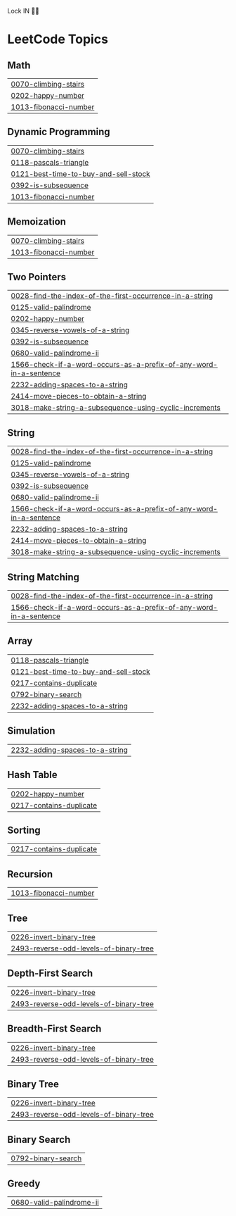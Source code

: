Lock IN 🚀🤓
<!---LeetCode Topics Start-->
# LeetCode Topics
## Math
|  |
| ------- |
| [0070-climbing-stairs](https://github.com/JavierCunat/LeetCode/tree/master/0070-climbing-stairs) |
| [0202-happy-number](https://github.com/JavierCunat/LeetCode/tree/master/0202-happy-number) |
| [1013-fibonacci-number](https://github.com/JavierCunat/LeetCode/tree/master/1013-fibonacci-number) |
## Dynamic Programming
|  |
| ------- |
| [0070-climbing-stairs](https://github.com/JavierCunat/LeetCode/tree/master/0070-climbing-stairs) |
| [0118-pascals-triangle](https://github.com/JavierCunat/LeetCode/tree/master/0118-pascals-triangle) |
| [0121-best-time-to-buy-and-sell-stock](https://github.com/JavierCunat/LeetCode/tree/master/0121-best-time-to-buy-and-sell-stock) |
| [0392-is-subsequence](https://github.com/JavierCunat/LeetCode/tree/master/0392-is-subsequence) |
| [1013-fibonacci-number](https://github.com/JavierCunat/LeetCode/tree/master/1013-fibonacci-number) |
## Memoization
|  |
| ------- |
| [0070-climbing-stairs](https://github.com/JavierCunat/LeetCode/tree/master/0070-climbing-stairs) |
| [1013-fibonacci-number](https://github.com/JavierCunat/LeetCode/tree/master/1013-fibonacci-number) |
## Two Pointers
|  |
| ------- |
| [0028-find-the-index-of-the-first-occurrence-in-a-string](https://github.com/JavierCunat/LeetCode/tree/master/0028-find-the-index-of-the-first-occurrence-in-a-string) |
| [0125-valid-palindrome](https://github.com/JavierCunat/LeetCode/tree/master/0125-valid-palindrome) |
| [0202-happy-number](https://github.com/JavierCunat/LeetCode/tree/master/0202-happy-number) |
| [0345-reverse-vowels-of-a-string](https://github.com/JavierCunat/LeetCode/tree/master/0345-reverse-vowels-of-a-string) |
| [0392-is-subsequence](https://github.com/JavierCunat/LeetCode/tree/master/0392-is-subsequence) |
| [0680-valid-palindrome-ii](https://github.com/JavierCunat/LeetCode/tree/master/0680-valid-palindrome-ii) |
| [1566-check-if-a-word-occurs-as-a-prefix-of-any-word-in-a-sentence](https://github.com/JavierCunat/LeetCode/tree/master/1566-check-if-a-word-occurs-as-a-prefix-of-any-word-in-a-sentence) |
| [2232-adding-spaces-to-a-string](https://github.com/JavierCunat/LeetCode/tree/master/2232-adding-spaces-to-a-string) |
| [2414-move-pieces-to-obtain-a-string](https://github.com/JavierCunat/LeetCode/tree/master/2414-move-pieces-to-obtain-a-string) |
| [3018-make-string-a-subsequence-using-cyclic-increments](https://github.com/JavierCunat/LeetCode/tree/master/3018-make-string-a-subsequence-using-cyclic-increments) |
## String
|  |
| ------- |
| [0028-find-the-index-of-the-first-occurrence-in-a-string](https://github.com/JavierCunat/LeetCode/tree/master/0028-find-the-index-of-the-first-occurrence-in-a-string) |
| [0125-valid-palindrome](https://github.com/JavierCunat/LeetCode/tree/master/0125-valid-palindrome) |
| [0345-reverse-vowels-of-a-string](https://github.com/JavierCunat/LeetCode/tree/master/0345-reverse-vowels-of-a-string) |
| [0392-is-subsequence](https://github.com/JavierCunat/LeetCode/tree/master/0392-is-subsequence) |
| [0680-valid-palindrome-ii](https://github.com/JavierCunat/LeetCode/tree/master/0680-valid-palindrome-ii) |
| [1566-check-if-a-word-occurs-as-a-prefix-of-any-word-in-a-sentence](https://github.com/JavierCunat/LeetCode/tree/master/1566-check-if-a-word-occurs-as-a-prefix-of-any-word-in-a-sentence) |
| [2232-adding-spaces-to-a-string](https://github.com/JavierCunat/LeetCode/tree/master/2232-adding-spaces-to-a-string) |
| [2414-move-pieces-to-obtain-a-string](https://github.com/JavierCunat/LeetCode/tree/master/2414-move-pieces-to-obtain-a-string) |
| [3018-make-string-a-subsequence-using-cyclic-increments](https://github.com/JavierCunat/LeetCode/tree/master/3018-make-string-a-subsequence-using-cyclic-increments) |
## String Matching
|  |
| ------- |
| [0028-find-the-index-of-the-first-occurrence-in-a-string](https://github.com/JavierCunat/LeetCode/tree/master/0028-find-the-index-of-the-first-occurrence-in-a-string) |
| [1566-check-if-a-word-occurs-as-a-prefix-of-any-word-in-a-sentence](https://github.com/JavierCunat/LeetCode/tree/master/1566-check-if-a-word-occurs-as-a-prefix-of-any-word-in-a-sentence) |
## Array
|  |
| ------- |
| [0118-pascals-triangle](https://github.com/JavierCunat/LeetCode/tree/master/0118-pascals-triangle) |
| [0121-best-time-to-buy-and-sell-stock](https://github.com/JavierCunat/LeetCode/tree/master/0121-best-time-to-buy-and-sell-stock) |
| [0217-contains-duplicate](https://github.com/JavierCunat/LeetCode/tree/master/0217-contains-duplicate) |
| [0792-binary-search](https://github.com/JavierCunat/LeetCode/tree/master/0792-binary-search) |
| [2232-adding-spaces-to-a-string](https://github.com/JavierCunat/LeetCode/tree/master/2232-adding-spaces-to-a-string) |
## Simulation
|  |
| ------- |
| [2232-adding-spaces-to-a-string](https://github.com/JavierCunat/LeetCode/tree/master/2232-adding-spaces-to-a-string) |
## Hash Table
|  |
| ------- |
| [0202-happy-number](https://github.com/JavierCunat/LeetCode/tree/master/0202-happy-number) |
| [0217-contains-duplicate](https://github.com/JavierCunat/LeetCode/tree/master/0217-contains-duplicate) |
## Sorting
|  |
| ------- |
| [0217-contains-duplicate](https://github.com/JavierCunat/LeetCode/tree/master/0217-contains-duplicate) |
## Recursion
|  |
| ------- |
| [1013-fibonacci-number](https://github.com/JavierCunat/LeetCode/tree/master/1013-fibonacci-number) |
## Tree
|  |
| ------- |
| [0226-invert-binary-tree](https://github.com/JavierCunat/LeetCode/tree/master/0226-invert-binary-tree) |
| [2493-reverse-odd-levels-of-binary-tree](https://github.com/JavierCunat/LeetCode/tree/master/2493-reverse-odd-levels-of-binary-tree) |
## Depth-First Search
|  |
| ------- |
| [0226-invert-binary-tree](https://github.com/JavierCunat/LeetCode/tree/master/0226-invert-binary-tree) |
| [2493-reverse-odd-levels-of-binary-tree](https://github.com/JavierCunat/LeetCode/tree/master/2493-reverse-odd-levels-of-binary-tree) |
## Breadth-First Search
|  |
| ------- |
| [0226-invert-binary-tree](https://github.com/JavierCunat/LeetCode/tree/master/0226-invert-binary-tree) |
| [2493-reverse-odd-levels-of-binary-tree](https://github.com/JavierCunat/LeetCode/tree/master/2493-reverse-odd-levels-of-binary-tree) |
## Binary Tree
|  |
| ------- |
| [0226-invert-binary-tree](https://github.com/JavierCunat/LeetCode/tree/master/0226-invert-binary-tree) |
| [2493-reverse-odd-levels-of-binary-tree](https://github.com/JavierCunat/LeetCode/tree/master/2493-reverse-odd-levels-of-binary-tree) |
## Binary Search
|  |
| ------- |
| [0792-binary-search](https://github.com/JavierCunat/LeetCode/tree/master/0792-binary-search) |
## Greedy
|  |
| ------- |
| [0680-valid-palindrome-ii](https://github.com/JavierCunat/LeetCode/tree/master/0680-valid-palindrome-ii) |
<!---LeetCode Topics End-->
